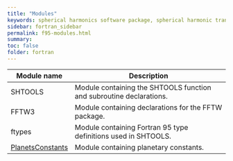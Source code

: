 ```yaml
---
title: "Modules"
keywords: spherical harmonics software package, spherical harmonic transform, legendre functions, multitaper spectral analysis, fortran, Python, gravity, magnetic field
sidebar: fortran_sidebar
permalink: f95-modules.html
summary: 
toc: false
folder: fortran
---
```


<style>
table:nth-of-type(n) {
    display:table;
    width:100%;
}
table:nth-of-type(n) th:nth-of-type(2) {
    width:75%;
}
</style>

| Module name | Description |
| ----------- | ----------- |
| SHTOOLS | Module containing the SHTOOLS function and subroutine declarations. |
| FFTW3 | Module containing declarations for the FFTW package. |
| ftypes | Module containing Fortran 95 type definitions used in SHTOOLS. |
| [PlanetsConstants](planets-constants.html) | Module containing planetary constants. |

